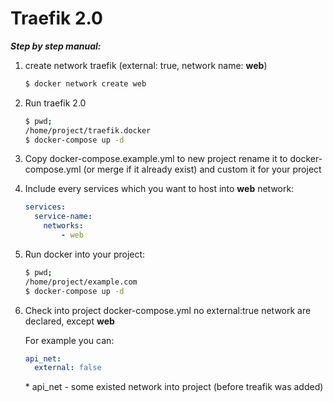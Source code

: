 # Traefik 2.0

***Step by step manual:***
    
1. create network traefik (external: true, network name: __web__)
    ```bash
    $ docker network create web
    ```

2. Run traefik 2.0
 
    ```bash
   $ pwd;
   /home/project/traefik.docker
    $ docker-compose up -d
   ```

3. Copy docker-compose.example.yml to new project rename it to docker-compose.yml (or merge if it already exist) and custom it for your project
4. Include every services which you want to host into __web__ network:
   ```docker-compose.yml
   services:
     service-name:
       networks:
           - web 
   ```
5. Run docker into your project:
   ```bash
   $ pwd;
   /home/project/example.com
   $ docker-compose up -d
   ```
6. Check into project docker-compose.yml no external:true network are declared, except __web__

    For example you can:
    
    ```docker-compose.yml
    api_net:
      external: false
    ``` 
   
   \* api_net - some existed network into project (before treafik was added)